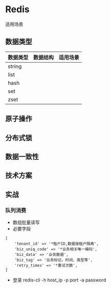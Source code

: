 # Redis
适用场景

## 数据类型

| 数据类型          | 数据结构          | 适用场景 |
| --------------- | -------------- | ---- |
| string |        |  |
| list          |      |  |
| hash          |      |  |
| set    |  |  |
| zset    |  |  |

## 原子操作

## 分布式锁

## 数据一致性

## 技术方案

## 实战

### 队列消费

* 数组批量读写
* 必要字段
```tip
[
    'tenant_id' => '*租户ID,数据按租户隔离',
    'biz_uniq_code' => '*业务相关唯一编码',
    'biz_data' => '业务数据',
    'biz_tag' => '业务标记，时间、类型等',
    'retry_times' => '*重试次数',
]
```

* 登录 redis-cli -h host_ip -p port -a password
